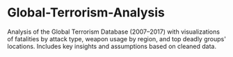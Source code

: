 # Global-Terrorism-Analysis
Analysis of the Global Terrorism Database (2007–2017) with visualizations of fatalities by attack type, weapon usage by region, and top deadly groups' locations. Includes key insights and assumptions based on cleaned data.
